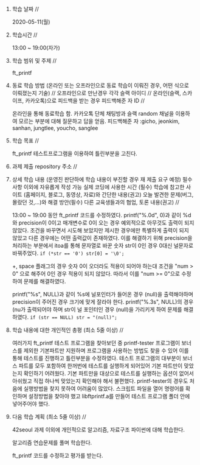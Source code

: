 1. 학습 날짜 // 

    2020-05-11(월)

2. 학습시간 // 

    13:00 ~ 19:00(자가)

3. 학습 범위 및 주제 // 
    
    ft_printf

4. 동료 학습 방법 (온라인 또는 오프라인으로 동료 학습이 이뤄진 경우, 어떤 식으로 이뤄졌는지 기술) // 오프라인으로 만난경우 각각 슬랙 아이디 // 온라인(슬랙, 스카이프, 카카오톡)으로 피드백을 받는 경우 피드백해준 자 ID // 

    온라인을 통해 동료학습 함. 카카오톡 단체 채팅방과 슬랙 random 채널을 이용하여 모르는 부분에 대해 질문하고 답을 얻음. 피드백해준 자 :gicho, jeonkim, sanhan, jungtlee, youcho, sanglee

5. 학습 목표 //

    ft_printf 테스트프로그램을 이용하여 틀린부분을 고친다.
    
6. 과제 제출 repository 주소 // 
    
    
    
7. 상세 학습 내용 (운영진 판단하에 학습 내용이 부진할 경우 재 제출 요구 예정) 필수사항 이외에 자유롭게 작성 가능 실제 코딩에 사용한 시간 (필수) 학습에 참고한 사이트 (홈페이지, 블로그, 동영상, 자료)와 간단한 내용(권고) 오늘 발견한 문제(버그, 몰랐던 것,...)와 해결 방안(필수) 다른 교육생들과의 협업, 토론 내용(권고) //
    
    13:00 ~ 19:00 동안 ft_printf 코드를 수정하였다.
    printf("%.0d", 0)과 같이 %d와 precision이 0이고 매개변수로 0이 오는 경우 예외적으로 아무것도 출력이 되지 않았다. 조건을 바꾸면서 시도해 보았지만 제시한 경우에만 특별하게 출력이 되지 않았고 다른 경우에는 어떤 출력값이 존재하였다. 이를 해결하기 위해 precision을 처리하는 부분에서 itoa를 통해 문자열로 바꾼 숫자 str이 0인 경우 0대신 널문자로 바꿔주었다. `if (*str == '0') str[0] = '\0';` 
    
    +, space 플래그의 경우 숫자 0이 오더라도 적용이 되어야 하는대 조건을 "num > 0" 으로 해주어 0인 경우 적용이 되지 않았다. 따라서 이를 "num >= 0"으로 수정하여 문제를 해결하였다.
    
    printf("%s", NULL)과 같이 %s에 널포인터가 들어온 경우 (null)을 출력해야하며 precision이 주어진 경우 크기에 맞게 잘라야 한다. printf("%.3s", NULL)의 경우 (nu가 출력되어야 하며 str이 널 포인터인 경우 (null)을 가리키게 하여 문제를 해결하였다. `if (str == NULL) str = "(null)";`
    
8. 학습 내용에 대한 개인적인 총평 (최소 5줄 이상) //
   
   여러가지 ft_printf 테스트 프로그램을 찾아보던 중 printf-tester 프로그램이 보너스를 제외한 기본파트만 지원하며 프로그램을 사용하는 방법도 찾을 수 있어 이를 통해 테스트를 진행하고 틀린부분을 수정하였다. 테스트 프로그램의 대부분이 보너스 파트를 모두 포함하여 한꺼번에 테스트를 실행하게 되어있어 기본 파트만이 맞았는지 확인하기 어려웠다. 기본 파트만을 대상으로 테스트를 실행하는 옵션이 없어서 아쉬웠고 직접 하나씩 맞았는지 확인해야 해서 불편했다. printf-tester의 경우도 처음에 실행방법을 찾지 못하여 어려움이 많았다. 스크립트 파일을 열어 명령어를 확인하며 설정방법을 찾아야 했고 libftprintf.a를 만들어 테스트 프로그램 폴더 안에 넣어주어야 했다.
   
9. 다음 학습 계획 (최소 5줄 이상) // 
    
    42seoul 과제 이외에 개인적으로 알고리즘, 자료구조 파이썬에 대해 학습한다.
    
    알고리즘 연습문제를 풀며 학습한다.
    
    ft_printf 코드를 수정하고 평가를 받는다.
    